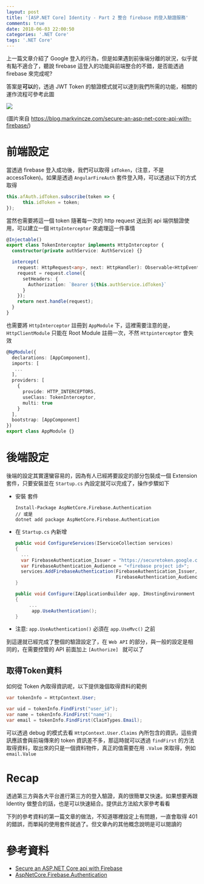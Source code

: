 ```yaml
---
layout: post
title: '[ASP.NET Core] Identity - Part 2 整合 firebase 的登入驗證服務'
comments: true
date: 2018-06-03 22:00:50
categories: '.NET Core'
tags: '.NET Core'
---
```


上一篇文章介紹了 Google 登入的行為，但是如果遇到前後端分離的狀況，似乎就有點不適合了，聽說 firebase 這登入的功能與前端整合的不錯，是否能透過 firebase 來完成呢? 

<!-- more -->

答案是**可以**的，透過 JWT Token 的驗證模式就可以達到我們所需的功能，相關的運作流程可參考此圖

![](https://i.imgur.com/SG1wqqd.png)

(圖片來自 https://blog.markvincze.com/secure-an-asp-net-core-api-with-firebase/)

# 前端設定

當透過 firebase 登入成功後，我們可以取得 `idToken`，(注意，不是 accessToken)。如果是透過 `AngularFireAuth` 套件登入時，可以透過以下的方式取得

```typescript
this.afAuth.idToken.subscribe(token => {
      this.idToken = token;      
});
```

當然也需要將這一個 token 隨著每一次的 http request 送出到 api 端供驗證使用，可以建立一個 `HttpInterceptor` 來處理這一件事情

```typescript
@Injectable()
export class TokenInterceptor implements HttpInterceptor {
  constructor(private authService: AuthService) {}

  intercept(
    request: HttpRequest<any>, next: HttpHandler): Observable<HttpEvent<any>> {
    request = request.clone({
      setHeaders: {
        Authorization: `Bearer ${this.authService.idToken}`
      }
    });
    return next.handle(request);
  }
}
```

也需要將 `HttpInterceptor` 註冊到 `AppModule` 下，這裡需要注意的是，`HttpClientModule` 只能在 Root Module 註冊一次，不然 `Httpinterceptor` 會失效

```typescript
@NgModule({
  declarations: [AppComponent],
  imports: [
   ...
  ],
  providers: [
    {
      provide: HTTP_INTERCEPTORS,
      useClass: TokenInterceptor,
      multi: true
    }
  ],
  bootstrap: [AppComponent]
})
export class AppModule {}

```

# 後端設定

後端的設定其實還蠻容易的，因為有人已經將要設定的部分包裝成一個 Extension 套件，只要安裝並在 `Startup.cs` 內設定就可以完成了，操作步驟如下

* 安裝 套件

  ```
  Install-Package AspNetCore.Firebase.Authentication
  // 或是
  dotnet add package AspNetCore.Firebase.Authentication
  ```

* 在 `Startup.cs` 內新增

  ```c#
  public void ConfigureServices(IServiceCollection services)
  {
    ...
    var FirebaseAuthentication_Issuer = "https://securetoken.google.com/<firebase project id>";    
    var FirebaseAuthentication_Audience = "<firebase project id>";
    services.AddFirebaseAuthentication(FirebaseAuthentication_Issuer,
                                       FirebaseAuthentication_Audience);
  }
  
  public void Configure(IApplicationBuilder app, IHostingEnvironment env, ILoggerFactory loggerFactory)
  {
       ...
        app.UseAuthentication();
  }
  ```

* 注意:   `app.UseAuthentication()` 必須在 `app.UseMvc()` 之前

到這邊就已經完成了整個的驗證設定了，在 `Web API` 的部分，與一般的設定是相同的，在需要控管的 API 前面加上 `[Authorize] ` 就可以了

## 取得Token資料

如何從 Token 內取得資訊呢，以下提供幾個取得資料的範例

```c#
var tokenInfo = HttpContext.User;

var uid = tokenInfo.FindFirst("user_id");
var name = tokenInfo.FindFirst("name");
var email = tokenInfo.FindFirst(ClaimTypes.Email);
```

可以透過 debug 的模式去看 `HttpContext.User.Claims` 內所包含的資訊，這些資訊應該會與前端傳來的 token 資訊差不多，那這時就可以透過 `findFirst` 的方法取得資料，取出來的只是一個資料物件，真正的值需要在用 `.Value` 來取得，例如 `email.Value`



# Recap

透過第三方與各大平台進行第三方的登入驗證，真的很簡單又快速。如果想要再跟 Identity 做整合的話，也是可以快速結合。提供此方法給大家參考看看

下列的參考資料的第一篇文章的做法，不知道哪裡設定上有問題，一直會取得 401 的錯誤，而單純的使用套件就過了。但文章內的其他概念說明是可以閱讀的



# 參考資料

* [Secure an ASP.NET Core api with Firebase](https://blog.markvincze.com/secure-an-asp-net-core-api-with-firebase/)
* [AspNetCore.Firebase.Authentication](https://bitbucket.org/RAPHAEL_BICKEL/aspnetcore.firebase.authentication)